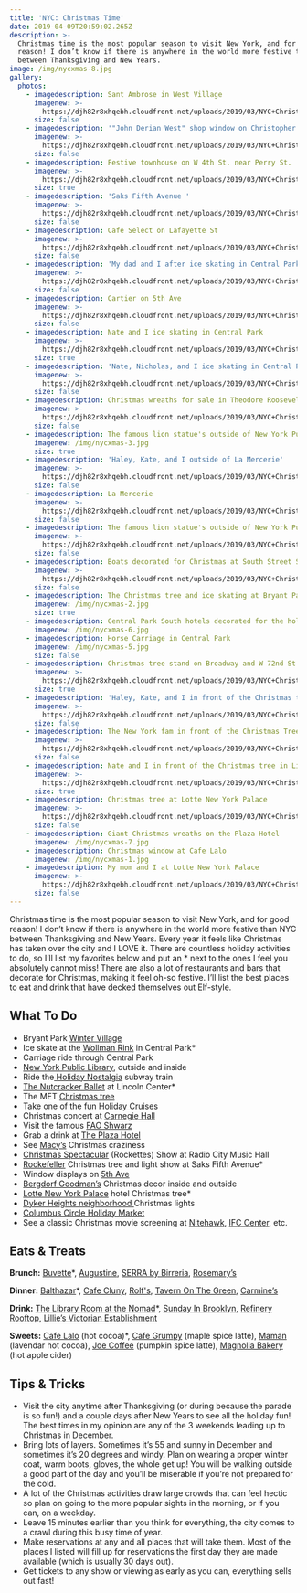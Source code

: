 ```yaml
---
title: 'NYC: Christmas Time'
date: 2019-04-09T20:59:02.265Z
description: >-
  Christmas time is the most popular season to visit New York, and for good
  reason! I don’t know if there is anywhere in the world more festive than NYC
  between Thanksgiving and New Years. 
image: /img/nycxmas-8.jpg
gallery:
  photos:
    - imagedescription: Sant Ambrose in West Village
      imagenew: >-
        https://djh82r8xhqebh.cloudfront.net/uploads/2019/03/NYC+Christmas/NYCChristmas-1.jpg
      size: false
    - imagedescription: '"John Derian West" shop window on Christopher St'
      imagenew: >-
        https://djh82r8xhqebh.cloudfront.net/uploads/2019/03/NYC+Christmas/NYCChristmas-3.jpg
      size: false
    - imagedescription: Festive townhouse on W 4th St. near Perry St.
      imagenew: >-
        https://djh82r8xhqebh.cloudfront.net/uploads/2019/03/NYC+Christmas/NYCChristmas-2.jpg
      size: true
    - imagedescription: 'Saks Fifth Avenue '
      imagenew: >-
        https://djh82r8xhqebh.cloudfront.net/uploads/2019/03/NYC+Christmas/NYCChristmas-4.jpg
      size: false
    - imagedescription: Cafe Select on Lafayette St
      imagenew: >-
        https://djh82r8xhqebh.cloudfront.net/uploads/2019/03/NYC+Christmas/NYCChristmas-11.jpg
      size: false
    - imagedescription: 'My dad and I after ice skating in Central Park : )'
      imagenew: >-
        https://djh82r8xhqebh.cloudfront.net/uploads/2019/03/NYC+Christmas/NYCChristmas-13.jpg
      size: false
    - imagedescription: Cartier on 5th Ave
      imagenew: >-
        https://djh82r8xhqebh.cloudfront.net/uploads/2019/03/NYC+Christmas/NYCChristmas-5.jpg
      size: false
    - imagedescription: Nate and I ice skating in Central Park
      imagenew: >-
        https://djh82r8xhqebh.cloudfront.net/uploads/2019/03/NYC+Christmas/NYCChristmas-14.jpg
      size: true
    - imagedescription: 'Nate, Nicholas, and I ice skating in Central Park'
      imagenew: >-
        https://djh82r8xhqebh.cloudfront.net/uploads/2019/03/NYC+Christmas/NYCChristmas-10.jpg
      size: false
    - imagedescription: Christmas wreaths for sale in Theodore Roosevelt Park
      imagenew: >-
        https://djh82r8xhqebh.cloudfront.net/uploads/2019/03/NYC+Christmas/NYCChristmas-9.jpg
      size: false
    - imagedescription: The famous lion statue's outside of New York Public Library
      imagenew: /img/nycxmas-3.jpg
      size: true
    - imagedescription: 'Haley, Kate, and I outside of La Mercerie'
      imagenew: >-
        https://djh82r8xhqebh.cloudfront.net/uploads/2019/03/NYC+Christmas/NYCChristmas-7.jpg
      size: false
    - imagedescription: La Mercerie
      imagenew: >-
        https://djh82r8xhqebh.cloudfront.net/uploads/2019/03/NYC+Christmas/NYCChristmas-8.jpg
      size: false
    - imagedescription: The famous lion statue's outside of New York Public Library
      imagenew: >-
        https://djh82r8xhqebh.cloudfront.net/uploads/2019/03/NYC+Christmas/NYCChristmas-17.jpg
      size: false
    - imagedescription: Boats decorated for Christmas at South Street Seaport
      imagenew: >-
        https://djh82r8xhqebh.cloudfront.net/uploads/2019/03/NYC+Christmas/NYCChristmas-18.jpg
      size: false
    - imagedescription: The Christmas tree and ice skating at Bryant Park
      imagenew: /img/nycxmas-2.jpg
      size: true
    - imagedescription: Central Park South hotels decorated for the holidays
      imagenew: /img/nycxmas-6.jpg
    - imagedescription: Horse Carriage in Central Park
      imagenew: /img/nycxmas-5.jpg
      size: false
    - imagedescription: Christmas tree stand on Broadway and W 72nd St
      imagenew: >-
        https://djh82r8xhqebh.cloudfront.net/uploads/2019/03/NYC+Christmas/NYCChristmas-19.jpg
      size: true
    - imagedescription: 'Haley, Kate, and I in front of the Christmas tree in Lincoln Square'
      imagenew: >-
        https://djh82r8xhqebh.cloudfront.net/uploads/2019/03/NYC+Christmas/NYCChristmas-20.jpg
      size: false
    - imagedescription: The New York fam in front of the Christmas Tree in Lincoln Square
      imagenew: >-
        https://djh82r8xhqebh.cloudfront.net/uploads/2019/03/NYC+Christmas/NYCChristmas-21.jpg
      size: false
    - imagedescription: Nate and I in front of the Christmas tree in Lincoln Square
      imagenew: >-
        https://djh82r8xhqebh.cloudfront.net/uploads/2019/03/NYC+Christmas/NYCChristmas-22.jpg
      size: true
    - imagedescription: Christmas tree at Lotte New York Palace
      imagenew: >-
        https://djh82r8xhqebh.cloudfront.net/uploads/2019/03/NYC+Christmas/NYCChristmas-15.jpg
      size: false
    - imagedescription: Giant Christmas wreaths on the Plaza Hotel
      imagenew: /img/nycxmas-7.jpg
    - imagedescription: Christmas window at Cafe Lalo
      imagenew: /img/nycxmas-1.jpg
    - imagedescription: My mom and I at Lotte New York Palace
      imagenew: >-
        https://djh82r8xhqebh.cloudfront.net/uploads/2019/03/NYC+Christmas/NYCChristmas-16.jpg
      size: false
---
```

Christmas time is the most popular season to visit New York, and for good reason! I don’t know if there is anywhere in the world more festive than NYC between Thanksgiving and New Years. Every year it feels like Christmas has taken over the city and I LOVE it. There are countless holiday activities to do, so I’ll list my favorites below and put an * next to the ones I feel you absolutely cannot miss! There are also a lot of restaurants and bars that decorate for Christmas, making it feel oh-so festive. I’ll list the best places to eat and drink that have decked themselves out Elf-style.

## What To Do

* Bryant Park [Winter Village](https://bryantpark.org/amenities/bank-of-america-winter-village-at-bryant-park)
* Ice skate at the [Wollman Rink](http://www.centralparknyc.org/things-to-see-and-do/attractions/wollman-rink.html) in Central Park*
* Carriage ride through Central Park
* [New York Public Library](https://www.google.com/maps/place/New+York+Public+Library+-+Stephen+A.+Schwarzman+Building/@40.7531823,-73.9910081,15z/data=!3m1!5s0x89c259006f811e69:0xdf9c5a032104b840!4m8!1m2!2m1!1snew+york+public+library!3m4!1s0x89c2590099a8a8a9:0x3b51df6e509a734c!8m2!3d40.7531823!4d-73.9822534), outside and inside
* Ride the[ Holiday Nostalgia](https://www.nytransitmuseum.org/holidaynostalgiarides/) subway train
* [The Nutcracker Ballet](https://www.nycballet.com/Ballets/N/George-Balanchines-The-Nutcracker.aspx) at Lincoln Center*
* The MET [Christmas tree](https://www.metmuseum.org/exhibitions/listings/2018/christmas-tree)
* Take one of the fun [Holiday Cruises](https://www.sail-nyc.com/browse-by-theme/holiday-cruises/)
* Christmas concert at [Carnegie Hall](https://www.carnegiehall.org/)
* Visit the famous [FAO Shwarz](https://faoschwarz.com/)
* Grab a drink at [The Plaza Hotel ](https://www.theplazany.com/dining/the-champagne-bar-nyc/)
* See [Macy’s](https://www.google.com/search?q=macy%27s&npsic=0&rflfq=1&rlha=0&rllag=40738551,-73954226,7114&tbm=lcl&ved=2ahUKEwi17YeM-MPhAhWBl-AKHf4IBoMQtgN6BAgFEAQ&tbs=lrf:!2m4!1e17!4m2!17m1!1e2!2m1!1e3!2m1!1e16!3sIAE,lf:1,lf_ui:4&rldoc=1#rlfi=hd:;si:15791927748256334511,l,CgZtYWN5J3MiA4gBAVoICgZtYWN5J3M;mv:!1m2!1d40.979256!2d-73.8132443!2m2!1d40.5898499!2d-74.0903989) Christmas craziness
* [Christmas Spectacular](https://www.rockettes.com/christmas/) (Rockettes) Show at Radio City Music Hall
* [Rockefeller](https://www.rockefellercenter.com/whats-happening/2018/11/28/2018-rockefeller-center-christmas-tree/) Christmas tree and light show at Saks Fifth Avenue*
* Window displays on [5th Ave](https://www.tripsavvy.com/holiday-windows-at-nyc-department-stores-1612956)
* [Bergdorf Goodman’s](https://www.google.com/maps/place/Bergdorf+Goodman/@40.7633417,-73.9761573,17z/data=!3m1!4b1!4m5!3m4!1s0x89c258fa82e412bd:0x233ca20b60098539!8m2!3d40.7633417!4d-73.9739686) Christmas decor inside and outside
* [Lotte New York Palace](https://www.google.com/maps/place/Lotte+New+York+Palace/@40.75802,-73.9771662,17z/data=!3m1!4b1!4m5!3m4!1s0x89c25a74e318a9bb:0xfbfb87640a33679e!8m2!3d40.75802!4d-73.9749775) hotel Christmas tree*
* [Dyker Heights neighborhood ](https://www.timeout.com/newyork/things-to-do/dyker-heights-christmas-lights)Christmas lights
* [Columbus Circle Holiday Market](https://www.urbanspacenyc.com/columbus-circle-holiday-market/)
* See a classic Christmas movie screening at [Nitehawk](https://nitehawkcinema.com/), [IFC Center](http://www.ifccenter.com/), etc. 

## Eats & Treats

**Brunch:** [Buvette](https://www.instagram.com/buvettenyc/)*, [Augustine](https://augustineny.com/), [SERRA by Birreria](https://www.instagram.com/explore/locations/539806993088247/serra-by-birreria/), [Rosemary’s](https://www.instagram.com/rosemarysnyc/)

**Dinner:** [Balthazar](https://www.instagram.com/balthazarny/)*, [Cafe Cluny](https://www.instagram.com/cafecluny/), [Rolf's](https://www.instagram.com/rolfsny/), [Tavern On The Green](https://www.instagram.com/tavernonthegreen/), [Carmine’s](https://www.instagram.com/carminesnyc/)

**Drink:** [The Library Room at the Nomad](https://www.thenomadhotel.com/new-york/dining/spaces/library)*, [Sunday In Brooklyn](https://www.instagram.com/sundayinbrooklyn/), [Refinery Rooftop](https://www.instagram.com/refineryrooftop/), [Lillie’s Victorian Establishment](https://www.lilliesnyc.com/#lillies)

**Sweets:** [Cafe Lalo](https://www.instagram.com/explore/locations/129859/cafe-lalo/) (hot cocoa)*, [Cafe Grumpy](https://www.google.com/maps/place/Caf%C3%A9+Grumpy/@40.7332112,-74.0006404,14.07z/data=!4m5!3m4!1s0x89c259bb802d1eed:0x6a1373199661cb33!8m2!3d40.7426!4d-73.9983977) (maple spice latte), [Maman](https://www.instagram.com/_mamannyc_/) (lavendar hot cocoa), [Joe Coffee](https://www.google.com/maps/place/Joe+Coffee+Company/@40.7332112,-74.0006404,14.07z/data=!4m8!1m2!2m1!1sjoe+coffee!3m4!1s0x0:0x3b0059e22944d06c!8m2!3d40.7332954!4d-74.0005642) (pumpkin spice latte), [Magnolia Bakery](https://www.instagram.com/magnoliabakery/) (hot apple cider)

## Tips & Tricks

* Visit the city anytime after Thanksgiving (or during because the parade is so fun!) and a couple days after New Years to see all the holiday fun! The best times in my opinion are any of the 3 weekends leading up to Christmas in December. 
* Bring lots of layers. Sometimes it’s 55 and sunny in December and sometimes it’s 20 degrees and windy. Plan on wearing a proper winter coat, warm boots, gloves, the whole get up! You will be walking outside a good part of the day and you’ll be miserable if you’re not prepared for the cold. 
* A lot of the Christmas activities draw large crowds that can feel hectic so plan on going to the more popular sights in the morning, or if you can, on a weekday. 
* Leave 15 minutes earlier than you think for everything, the city comes to a crawl during this busy time of year.
* Make reservations at any and all places that will take them. Most of the places I listed will fill up for reservations the first day they are made available (which is usually 30 days out). 
* Get tickets to any show or viewing as early as you can, everything sells out fast!
